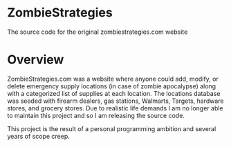 ZombieStrategies
================

The source code for the original zombiestrategies.com website

# Overview

ZombieStrategies.com was a website where anyone could add, modify, or delete emergency supply locations (in case of zombie apocalypse) along with a categorized list of supplies at each location.  The locations database was seeded with firearm dealers, gas stations, Walmarts, Targets, hardware stores, and grocery stores.  Due to realistic life demands I am no longer able to maintain this project and so I am releasing the source code.

This project is the result of a personal programming ambition and several years of scope creep.
